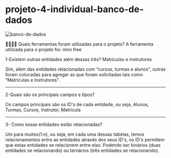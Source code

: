 # projeto-4-individual-banco-de-dados

![banco-de-dados](https://user-images.githubusercontent.com/113535208/216606351-e2d72ae5-aafd-4ffe-854f-cc8416e748d0.jpg)


✍🏻✍🏻 Quais ferramentas foram utilizadas para o projeto?
A ferramenta utilizada para o projeto foi: miro free




1-Existem outras entidades além dessas três? Matriculas e instrutores 

Sim, além das entidades relacionadas com “cursos, turmas e alunos”, outras foram colocadas para agregar as que foram solicitadas tais como “Matrículas e Instrutores”.

------------------------------------------------------------------------------------------

2-Quais são os principais campos e tipos? 

Os campos principais são os ID's de cada entidade, ou seja, Alunos, Turmas, Cursos, Instrutor, Matricula

------------------------------------------------------------------------------------------

3- Como essas entidades estão relacionadas? 

Um para muitos(1:n), ou seja,  em cada uma dessas tabelas, temos relacionamentos entre as entidades através dos seus ID's, os ID's permitem que estas entidades se relacionem entre elas. Podendo ser binários (duas entidades se relacionando) ou ternários (três entidades se relacionando). 
